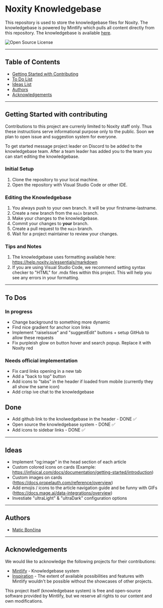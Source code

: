 # Noxity Knowledgebase

This repository is used to store the knowledgebase files for Noxity. The knowledgebase is powered by Mintlify which pulls all content directly from this repository. The knowledgebase is available [here](https://help.noxity.io).

![Open Source License](https://img.shields.io/badge/License-Open%20Source-green.svg)

---

## Table of Contents
- [Getting Started with Contributing](#getting-started-with-contributing)
- [To Do List](#to-dos)
- [Ideas List](#ideas)
- [Authors](#authors)
- [Acknowledgements](#acknowledgements)

---

## Getting Started with contributing

Contributions to this project are currenly limited to Noxity staff only. Thus these instructions serve informational purpose only to the public. Soon we plan to open issue and suggestion system for everyone.

To get started message project leader on Discord to be added to the knowledgebase team. After a team leader has added you to the team you can start editing the knowledgebase.

### Initial Setup

1. Clone the repository to your local machine.
2. Open the repository with Visual Studio Code or other IDE.

### Editing the Knowledgebase

1. You always push to your own branch. It will be your firstname-lastname.
2. Create a new branch from the `main` branch.
3. Make your changes to the knowledgebase.
4. Commit your changes to **your** branch.
5. Create a pull request to the `main` branch.
6. Wait for a project maintainer to review your changes.

### Tips and Notes

1. The knowledgebase uses formatting available here: https://help.noxity.io/essentials/markdown
2. If you are using Visual Studio Code, we recommend setting syntax checker to "HTML" for .mdx files within this project. This will help you see any errors in your formatting.

---
## To Dos
### In progress
- Change background to something more dynamic
- Find nice gradient for anchor icon links
- Implement "raiseIssue" and "suggestEdit" buttons + setup GitHub to allow these requests
- Fix purpleish glow on button hover and search popup. Replace it with Noxity red
### Needs official implementation
- Fix card links opening in a new tab
- Add a "back to top" button
- Add icons to "tabs" in the header if loaded from mobile (currently they all show the same icon)
- Add crisp ive chat to the knowledgebase
## Done
- Add github link to the knolwedgebase in the header - DONE ✅
- Open source the knowledgebase system - DONE ✅
- Add icons to sidebar links - DONE ✅

---
## Ideas
- Implement "og:image" in the head section of each article
- Custom colored icons on cards (Example: https://infisical.com/docs/documentation/getting-started/introduction)
- Custom images on cards (https://docs.propelauth.com/reference/overview)
- Add emojis / icons to the article navigation guide and be funny with GIFs (https://docs.mage.ai/data-integrations/overview)
- Investiate  "ultraLight" & "ultraDark" configuration options

---

## Authors

- [Matic Bončina](https://github.com/maticboncina)

---
## Acknowledgements

We would like to acknowledge the following projects for their contributions:

- [Mintlify](https://github.com/mintlify/starter) - Knowledgebase system
- [Inspiration](https://mintlify.com/showcase) - The extent of available possibilities and features with Mintlify wouldn't be possible without the showcases of other projects.

This project itself (knowledgebase system) is free and open-source software provided by Mintlify, but we reserve all rights to our content and own modifications.
